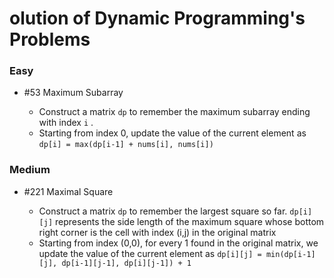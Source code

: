 #  olution of Dynamic Programming's Problems

### Easy

- \#53 Maximum Subarray

  - Construct a matrix `dp` to remember the maximum subarray ending with index `i` .
  - Starting from index 0, update the value of the current element as `dp[i] = max(dp[i-1] + nums[i], nums[i])` 
  

### Medium

- \#221 Maximal Square

  - Construct a matrix `dp` to remember the largest square so far. `dp[i][j]` represents the side length of the maximum square whose bottom right corner is the cell with index (i,j) in the original matrix
  - Starting from index (0,0), for every 1 found in the original matrix, we update the value of the current element as `dp[i][j] = min(dp[i-1][j], dp[i-1][j-1], dp[i][j-1]) + 1`  
